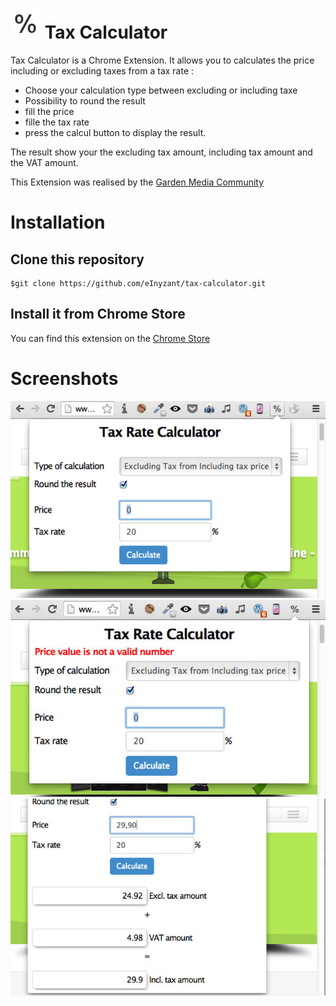 # ![alt text](src/icon48.png "logo") Tax Calculator

Tax Calculator is a Chrome Extension. It allows you to calculates the price including or excluding taxes from a tax rate :

- Choose your calculation type between excluding or including taxe
- Possibility to round the result
- fill the price
- fille the tax rate
- press the calcul button to display the result.

The result show your the excluding tax amount, including tax amount and the VAT amount.

This Extension was realised by the [Garden Media Community](http://www.garden-media.fr "Garden Media Homepage")

# Installation 

## Clone this repository

```
$git clone https://github.com/eInyzant/tax-calculator.git
```

## Install it from Chrome Store
You can find this extension on the [Chrome Store](https://chrome.google.com/webstore/detail/tax-rate-calculator/kpimejhpijkooobbiakdolkkgkhiajbk?hl=fr "Tax Calculator Extension")


# Screenshots
![alt text](en-1.jpg "Form")
![alt text](en-2.jpg "Result")
![alt text](en-3.jpg "Error")
